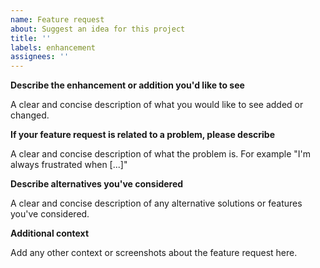 ```yaml
---
name: Feature request
about: Suggest an idea for this project
title: ''
labels: enhancement
assignees: ''
---
```


**Describe the enhancement or addition you'd like to see**

A clear and concise description of what you would like to see added or changed.

**If your feature request is related to a problem, please describe**

A clear and concise description of what the problem is. For example "I'm always frustrated when [...]"

**Describe alternatives you've considered**

A clear and concise description of any alternative solutions or features you've considered.

**Additional context**

Add any other context or screenshots about the feature request here.
